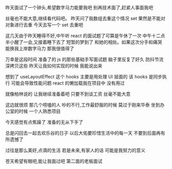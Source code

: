 昨天面试了一个钟头,希望数字马力能要我吧
别再技术面了,赶紧人事面我吧

丝毫也不能大意,继续看代码吧。
昨天问了我数组去重这个情况
set 果然是不能对对象进行去重
今天去写一个 set 去重吧

这几天由于昨天睡得不好,中午听 react 的面试题了可算是午休了一次
中午十二点半小醒了一会,又接着睡下去了
短暂的梦到了 和她的相处。如果这次分手和痛哭 能换我上岸数字马力
那我很值得了

万幸是这段时间 准备了的 js 的那些基础手写面试题 脑子里反复了好久 防抖节流 深拷贝这些
昨天让我如何实现的时候 我能说出来

想到了 useLayoutEffect 这个 hooks 主要是用处理 UI 层面的 该 hooks 是同步执行
可能会导致性能问题
react 的懒加载我在项目中 没有用过

就像柏林说的 让我继续准备着吧 只要不到谈工资 丝毫不能大意

这边就很烦 那几个唠嗑的人 吵的不行,工作最舒服的时候 莫过于刚来华泰
坐到办公室的时候 一个人熟悉项目

今天感觉有点焦躁了 准备的无从下手了

总是闪回去一起去欢乐谷的日子 以后大佑要珍惜生活中的每一天
不要到后面再有所遗憾了

过往是那么美好,点滴的生活
若是未来,有家人的话 可能是我努力的意义

苍天希望有眼吧,能让我面过吧
第二面的老板面试
